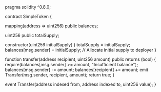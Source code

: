 pragma solidity ^0.8.0;

contract SimpleToken {

mapping(address => uint256) public balances;

uint256 public totalSupply;

constructor(uint256 initialSupply) {
    totalSupply = initialSupply;
    balances[msg.sender] = initialSupply; // Allocate initial supply to deployer
}


function transfer(address recipient, uint256 amount) public returns (bool) {
    require(balances[msg.sender] >= amount, "Insufficient balance");
    balances[msg.sender] -= amount;
    balances[recipient] += amount;
    emit Transfer(msg.sender, recipient, amount);
    return true;
}


event Transfer(address indexed from, address indexed to, uint256 value);
}
